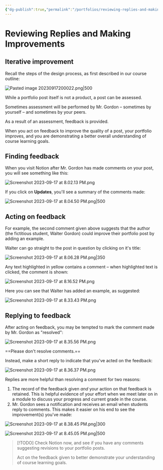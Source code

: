 ```yaml
---
{"dg-publish":true,"permalink":"/portfolios/reviewing-replies-and-making-improvements/","dgHomeLink":true}
---
```


# Reviewing Replies and Making Improvements

## Iterative improvement

Recall the steps of the design process, as first described in our course outline:

![Pasted image 20230917200022.png|500](/img/user/Media/Pasted%20image%2020230917200022.png)

While a portfolio post itself is not a product, a post can be assessed.

Sometimes assessment will be performed by Mr. Gordon – sometimes by yourself – and sometimes by your peers.

As a result of an assessment, feedback is provided.

When you act on feedback to improve the quality of a post, your portfolio improves, and you are demonstrating a better overall understanding of course learning goals.

## Finding feedback

When you visit Notion after Mr. Gordon has made comments on your post, you will see something like this:

![Screenshot 2023-09-17 at 8.02.13 PM.png](/img/user/Media/Screenshot%202023-09-17%20at%208.02.13%20PM.png)

If you click on **Updates**, you'll see a summary of the comments made:

![Screenshot 2023-09-17 at 8.04.50 PM.png|500](/img/user/Media/Screenshot%202023-09-17%20at%208.04.50%20PM.png)

## Acting on feedback

For example, the second comment given above suggests that the author (the fictitious student, Walter Gordon) could improve their portfolio post by adding an example. 

Walter can go straight to the post in question by clicking on it's title:

![Screenshot 2023-09-17 at 8.06.28 PM.png|350](/img/user/Media/Screenshot%202023-09-17%20at%208.06.28%20PM.png)

Any text highlighted in yellow contains a comment – when highlighted text is clicked, the comment is shown:

![Screenshot 2023-09-17 at 8.16.52 PM.png](/img/user/Media/Screenshot%202023-09-17%20at%208.16.52%20PM.png)

Here you can see that Walter has added an example, as suggested:

![Screenshot 2023-09-17 at 8.33.43 PM.png](/img/user/Media/Screenshot%202023-09-17%20at%208.33.43%20PM.png)

## Replying to feedback

After acting on feedback, you may be tempted to mark the comment made by Mr. Gordon as "resolved":

![Screenshot 2023-09-17 at 8.35.56 PM.png](/img/user/Media/Screenshot%202023-09-17%20at%208.35.56%20PM.png)

==Please don't resolve comments.==

Instead, make a short reply to indicate that you've acted on the feedback:

![Screenshot 2023-09-17 at 8.36.37 PM.png](/img/user/Media/Screenshot%202023-09-17%20at%208.36.37%20PM.png)

Replies are more helpful than resolving a comment for two reasons:

1. The record of the feedback given *and* your action on that feedback is retained. This is helpful evidence of your effort when we meet later on in a module to discuss your progress and current grade in the course.
2. Mr. Gordon sees a notification and receives an email when students reply to comments. This makes it easier on his end to see the improvement(s) you've made:

![Screenshot 2023-09-17 at 8.38.45 PM.png|300](/img/user/Media/Screenshot%202023-09-17%20at%208.38.45%20PM.png)

![Screenshot 2023-09-17 at 8.45.05 PM.png|500](/img/user/Media/Screenshot%202023-09-17%20at%208.45.05%20PM.png)

> [!TODO]
> Check Notion now, and see if you have any comments suggesting revisions to your portfolio posts.
> 
> Act on the feedback given to better demonstrate your understanding of course learning goals.